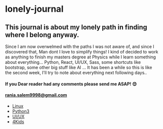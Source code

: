 # lonely-journal
## This journal is about my lonely path in finding where I belong anyway. 
Since I am now overwelmed with the paths I was not aware of, and since I discovered that, Man dont I love to simplify things!
I kind of decided to work as anything to finish my masters degree at Physics while I learn something about everything... 
Python, React, UI/UX, Sass, some shortcuts like bootstrap, some other big stuff like AI ... 
It has been a while so this is like the second week, I'll try to note about everything next following days..

#### If you Dear reader had any comments please send me ASAP! :blush: 
#### rania.salem9998@gmail.com


- [Linux](Linux/Linux_1.md)
- [Python3](python/python_1.md) 
- [UI/UX](UIUX/UI_1.md) 
- [4Kids](4Kids/reading.md) 
